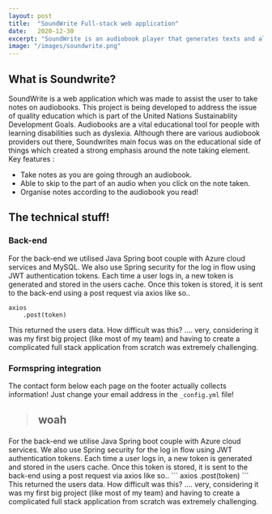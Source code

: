 ```yaml
---
layout: post
title:  "SoundWrite Full-stack web application"
date:   2020-12-30
excerpt: "SoundWrite is an audiobook player that generates texts and allows annotation"
image: "/images/soundwrite.png"
---
```


## What is Soundwrite?
SoundWrite is a web application which was made to assist the user to take notes on audiobooks. This project is being developed to address the issue of quality education which is part of the United Nations Sustainablity Development Goals. Audiobooks are a vital educational tool for people with learning disabilities such as dyslexia. Although there are various audiobook providers out there, Soundwrites main focus was on the educational side of things which created a strong emphasis around the note taking element.
<br/>
Key features :
<ul>
  <li>Take notes as you are going through an audiobook.</li>
  <li>Able to skip to the part of an audio when you click on the note taken.</li>
  <li>Organise notes according to the audiobook you read!</li>

</ul>

## The technical stuff!
### Back-end
For the back-end we utilised Java Spring boot couple with Azure cloud services and MySQL. We also use Spring security for the log in flow using JWT authentication tokens. Each time a user logs in, a new token is generated and stored in the users cache. Once this token is stored, it is sent to the back-end using a post request via axios like so..
```
axios
    .post(token)
```
This returned the users data. How difficult was this? .... very, considering it was my first big project (like most of my team) and having to create a complicated full stack application from scratch was extremely challenging.



### Formspring integration
The contact form below each page on the footer actually collects information! Just change your email address in the ```_config.yml``` file!

## <blockquote> woah <blockquote/>

<p><span class="image left"><img src="{{ "/images/spring.png" | absolute_url }}" alt="" /></span>For the back-end we utilise Java Spring boot couple with Azure cloud services. We also use Spring security for the log in flow using JWT authentication tokens. Each time a user logs in, a new token is generated and stored in the users cache. Once this token is stored, it is sent to the back-end using a post request via axios like so..
```
axios
    .post(token)
```
This returned the users data. How difficult was this? .... very, considering it was my first big project (like most of my team) and having to create a complicated full stack application from scratch was extremely challenging.
</p>
